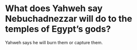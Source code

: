 # What does Yahweh say Nebuchadnezzar will do to the temples of Egypt’s gods?

Yahweh says he will burn them or capture them.
